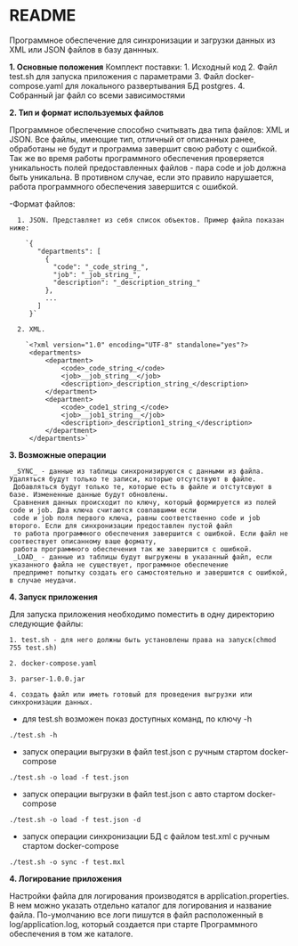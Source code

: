# README #
Программное обеспечение для синхронизации и загрузки данных из XML или JSON файлов в базу даннных.

**1. Основные положения**
  Комплект поставки:
    1. Исходный код
    2. Файл test.sh для запуска приложения с параметрами
    3. Файл docker-compose.yaml для локального развертывания БД postgres.
    4. Собранный jar файл со всеми зависимостями
 
**2. Тип и формат используемых файлов**

   Программное обеспечение способно считывать два типа файлов: XML и JSON. Все файлы, имеющие тип,
    отличный от описанных ранее, обработаны не будут и программа завершит свою работу с ошибкой. Так же во время работы программного 
    обеспечения проверяется уникальность полей предоставленных файлов - пара code и job должна быть уникальна. В противном
    случае, если это правило нарушается, работа программного обеспечения завершится с ошибкой.
     
  -Формат файлов:
  
      1. JSON. Представляет из себя список объектов. Пример файла показан ниже:
      
        `{
           "departments": [
             {
               "code": "_code_string_",
               "job": "_job_string_",
               "description": "_description_string_"
             },
             ...
           ]
         }`
         
      2. XML.
      
        `<?xml version="1.0" encoding="UTF-8" standalone="yes"?>
         <departments>
             <department>
                 <code>_code_string_</code>
                 <job>__job_string__</job>
                 <description>_description_string_</description>
             </department>
             <department>
                 <code>_code1_string_</code>
                 <job>__job1_string__</job>
                 <description>_description1_string_</description>
             </department>
         </departments>` 
         
**3. Возможные операции** 
     
     _SYNC_ - данные из таблицы синхронизируются с данными из файла. Удаляться будут только те записи, которые отсутствуют в файле.
     Добавляться будут только те, которые есть в файле и отстутсвуют в базе. Измененные данные будут обновлены. 
     Сравнения данных происходит по ключу, который формируется из полей code и job. Два ключа считаются совпавшими если 
     code и job поля первого ключа, равны соответственно code и job второго. Если для синхронизации предоставлен пустой файл 
     то работа программного обеспечения завершится с ошибкой. Если файл не соотвествует описанному ваше формату,
     работа программного обеспечения так же завершится с ошибкой.
     _LOAD_ - данные из таблицы будут выгружены в указанный файл, если указанного файла не существует, программное обеспечение
     предпримет попытку создать его самостоятельно и завершится с ошибкой, в случае неудачи.

**4. Запуск приложения** 

  Для запуска приложения необходимо поместить в одну директорию следующие файлы:
  
    1. test.sh - для него должны быть установлены права на запуск(chmod 755 test.sh)
    
    2. docker-compose.yaml
    
    3. parser-1.0.0.jar
    
    4. создать файл или иметь готовый для проведения выгрузки или синхронизации данных.
    
    
   - для test.sh возможен показ доступных команд, по ключу -h
   
   `./test.sh -h`
   - запуск операции выгрузки в файл test.json с ручным стартом docker-compose
   
   `./test.sh -o load -f test.json`
   - запуск операции выгрузки в файл test.json с авто стартом docker-compose
   
   `./test.sh -o load -f test.json -d`
   - запуск операции синхронизации БД с файлом test.xml с ручным стартом docker-compose
   
   `./test.sh -o sync -f test.mxl`
   
**4. Логирование приложения** 
    
   Настройки файла для логирования производятся в application.properties. В нем можно указать отдельно каталог для логирования
   и название файла. По-умолчанию все логи пишутся в файл расположенный в log/application.log, который создается при старте 
   Программного обеспечения в том же каталоге.
